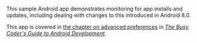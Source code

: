 This sample Android app demonstrates
monitoring for app installs and updates, including dealing with changes to this introduced in Android 8.0.

This app is covered in 
[the chapter on advanced preferences](https://commonsware.com/Android/previews/advanced-preferences)
in [*The Busy Coder's Guide to Android Development*](https://commonsware.com/Android/).

